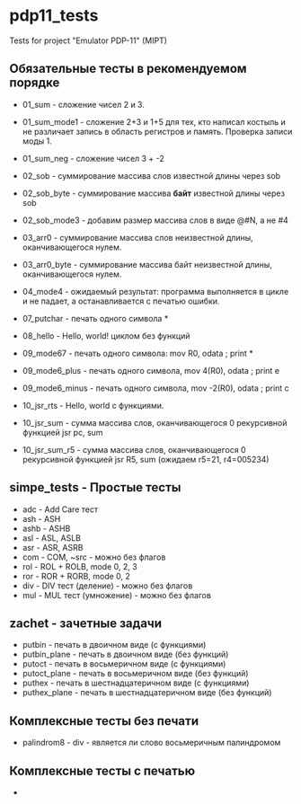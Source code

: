 # pdp11_tests
Tests for project "Emulator PDP-11" (MIPT)

## Обязательные тесты в рекомендуемом порядке

* 01_sum - сложение чисел 2 и 3.
* 01_sum_mode1 - сложение 2+3 и 1+5 для тех, кто написал костыль и не различает запись в область регистров и память. Проверка записи моды 1.
* 01_sum_neg - сложение чисел 3 + -2
* 02_sob - суммирование массива слов известной длины через sob
* 02_sob_byte - суммирование массива **байт** известной длины через sob
* 02_sob_mode3 - добавим размер массива слов в виде @#N, а не #4
* 03_arr0 - суммирование массива слов неизвестной длины, оканчивающегося нулем.
* 03_arr0_byte - суммирование массива байт неизвестной длины, оканчивающегося нулем.
* 04_mode4 - ожидаемый результат: программа выполняется в цикле и не падает, а останавливается с печатью ошибки.

* 07_putchar - печать одного символа *
* 08_hello - Hello, world! циклом без функций
* 09_mode67 - печать одного символа:    mov R0, odata        ; print *
* 09_mode6_plus - печать одного символа, mov 4(R0), odata    ; print e
* 09_mode6_minus - печать одного символа, mov -2(R0), odata  ; print c
* 10_jsr_rts - Hello, world с функциями.
* 10_jsr_sum - сумма массива слов, оканчивающегося 0 рекурсивной функцией jsr pc, sum
* 10_jsr_sum_r5 - сумма массива слов, оканчивающегося 0 рекурсивной функцией jsr R5, sum (ожидаем r5=21, r4=005234)


## simpe_tests - Простые тесты

* adc - Add Care тест
* ash - ASH
* ashb - ASHB
* asl - ASL, ASLB
* asr - ASR, ASRB
* com - COM, ~src - можно без флагов
* rol - ROL + ROLB, mode 0, 2, 3
* ror - ROR + RORB, mode 0, 2
* div - DIV тест (деление) - можно без флагов
* mul - MUL тест (умножение) - можно без флагов

## zachet - зачетные задачи

* putbin - печать в двоичном виде (с функциями)
* putbin_plane - печать в двоичном виде (без функций)
* putoct - печать в восьмеричном виде (с функциями)
* putoct_plane - печать в восьмеричном виде (без функций)
* puthex - печать в шестнадцатеричном виде (с функциями)
* puthex_plane - печать в шестнадцатеричном виде (без функций)


## Комплексные тесты без печати

* palindrom8 - div - является ли слово восьмеричным палиндромом

## Комплексные тесты с печатью

* 